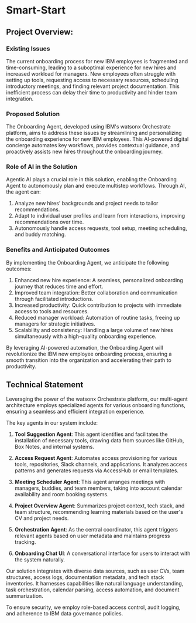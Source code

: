 # Smart-Start
## Project Overview:

### Existing Issues
The current onboarding process for new IBM employees is fragmented and time-consuming, leading to a suboptimal experience for new hires and increased workload for managers. New employees often struggle with setting up tools, requesting access to necessary resources, scheduling introductory meetings, and finding relevant project documentation. This inefficient process can delay their time to productivity and hinder team integration.

### Proposed Solution
The Onboarding Agent, developed using IBM's watsonx Orchestrate platform, aims to address these issues by streamlining and personalizing the onboarding experience for new IBM employees. This AI-powered digital concierge automates key workflows, provides contextual guidance, and proactively assists new hires throughout the onboarding journey.

### Role of AI in the Solution
Agentic AI plays a crucial role in this solution, enabling the Onboarding Agent to autonomously plan and execute multistep workflows. Through AI, the agent can:

1. Analyze new hires' backgrounds and project needs to tailor recommendations.
2. Adapt to individual user profiles and learn from interactions, improving recommendations over time.
3. Autonomously handle access requests, tool setup, meeting scheduling, and buddy matching.

### Benefits and Anticipated Outcomes
By implementing the Onboarding Agent, we anticipate the following outcomes:

1. Enhanced new hire experience: A seamless, personalized onboarding journey that reduces time and effort.
2. Improved team integration: Better collaboration and communication through facilitated introductions.
3. Increased productivity: Quick contribution to projects with immediate access to tools and resources.
4. Reduced manager workload: Automation of routine tasks, freeing up managers for strategic initiatives.
5. Scalability and consistency: Handling a large volume of new hires simultaneously with a high-quality onboarding experience.

By leveraging AI-powered automation, the Onboarding Agent will revolutionize the IBM new employee onboarding process, ensuring a smooth transition into the organization and accelerating their path to productivity.

## Technical Statement
Leveraging the power of the watsonx Orchestrate platform, our multi-agent architecture employs specialized agents for various onboarding functions, ensuring a seamless and efficient integration experience.

The key agents in our system include:

1. **Tool Suggestion Agent**: This agent identifies and facilitates the installation of necessary tools, drawing data from sources like GitHub, Box Notes, and internal systems.

2. **Access Request Agent**: Automates access provisioning for various tools, repositories, Slack channels, and applications. It analyzes access patterns and generates requests via AccessHub or email templates.

3. **Meeting Scheduler Agent**: This agent arranges meetings with managers, buddies, and team members, taking into account calendar availability and room booking systems.

4. **Project Overview Agent**: Summarizes project context, tech stack, and team structure, recommending learning materials based on the user's CV and project needs.

5. **Orchestration Agent**: As the central coordinator, this agent triggers relevant agents based on user metadata and maintains progress tracking.

6. **Onboarding Chat UI**: A conversational interface for users to interact with the system naturally.

Our solution integrates with diverse data sources, such as user CVs, team structures, access logs, documentation metadata, and tech stack inventories. It harnesses capabilities like natural language understanding, task orchestration, calendar parsing, access automation, and document summarization.

To ensure security, we employ role-based access control, audit logging, and adherence to IBM data governance policies. 
